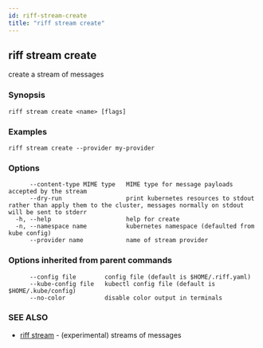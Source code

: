 ```yaml
---
id: riff-stream-create
title: "riff stream create"
---
```

## riff stream create

create a stream of messages

### Synopsis

<todo>

```
riff stream create <name> [flags]
```

### Examples

```
riff stream create --provider my-provider
```

### Options

```
      --content-type MIME type   MIME type for message payloads accepted by the stream
      --dry-run                  print kubernetes resources to stdout rather than apply them to the cluster, messages normally on stdout will be sent to stderr
  -h, --help                     help for create
  -n, --namespace name           kubernetes namespace (defaulted from kube config)
      --provider name            name of stream provider
```

### Options inherited from parent commands

```
      --config file        config file (default is $HOME/.riff.yaml)
      --kube-config file   kubectl config file (default is $HOME/.kube/config)
      --no-color           disable color output in terminals
```

### SEE ALSO

* [riff stream](riff_stream.md)	 - (experimental) streams of messages


